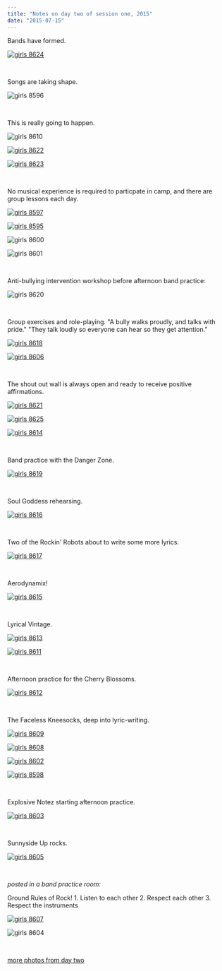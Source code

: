 ```yaml
---
title: "Notes on day two of session one, 2015"
date: "2015-07-15"
---
```


Bands have formed.

[![girls 8624](/uploads/blogpost/girls-8624.jpg)](http://girlsrockri.org/wp-content/uploads/2015/07/girls-8624.jpg)

 

Songs are taking shape.

![girls 8596](/uploads/blogpost/girls-8596.jpg)

 

This is really going to happen.

![girls 8610](/uploads/blogpost/girls-8610.jpg)

[![girls 8622](/uploads/blogpost/girls-8622.jpg)](http://girlsrockri.org/wp-content/uploads/2015/07/girls-8622.jpg)

[![girls 8623](/uploads/blogpost/girls-8623.jpg)](http://girlsrockri.org/wp-content/uploads/2015/07/girls-8623.jpg)

 

No musical experience is required to particpate in camp, and there are group lessons each day.

[![girls 8597](/uploads/blogpost/girls-8597.jpg)](http://girlsrockri.org/wp-content/uploads/2015/07/girls-8597.jpg)

[![girls 8595](/uploads/blogpost/girls-8595.jpg)](http://girlsrockri.org/wp-content/uploads/2015/07/girls-8595.jpg)

![girls 8600](/uploads/blogpost/girls-8600.jpg)

![girls 8601](/uploads/blogpost/girls-8601.jpg)

 

Anti-bullying intervention workshop before afternoon band practice:

![girls 8620](/uploads/blogpost/girls-8620.jpg)

 

Group exercises and role-playing. "A bully walks proudly, and talks with pride." "They talk loudly so everyone can hear so they get attention."

[![girls 8618](/uploads/blogpost/girls-8618.jpg)](http://girlsrockri.org/wp-content/uploads/2015/07/girls-8618.jpg)

[![girls 8606](/uploads/blogpost/girls-8606.jpg)](http://girlsrockri.org/wp-content/uploads/2015/07/girls-8618.jpg)

 

The shout out wall is always open and ready to receive positive affirmations.

[![girls 8621](/uploads/blogpost/girls-8621.jpg)](http://girlsrockri.org/wp-content/uploads/2015/07/girls-8618.jpg)

[![girls 8625](/uploads/blogpost/girls-8625.jpg)](http://girlsrockri.org/wp-content/uploads/2015/07/girls-8618.jpg)

[![girls 8614](/uploads/blogpost/girls-8614.jpg)](http://girlsrockri.org/wp-content/uploads/2015/07/girls-8619.jpg)

 

Band practice with the Danger Zone.

[![girls 8619](/uploads/blogpost/girls-8619.jpg)](http://girlsrockri.org/wp-content/uploads/2015/07/girls-8619.jpg)

 

Soul Goddess rehearsing.

[![girls 8616](/uploads/blogpost/girls-8616.jpg)](http://girlsrockri.org/wp-content/uploads/2015/07/girls-8616.jpg)

 

Two of the Rockin' Robots about to write some more lyrics.

[![girls 8617](/uploads/blogpost/girls-8617.jpg)](http://girlsrockri.org/wp-content/uploads/2015/07/girls-8617.jpg)

 

Aerodynamix!

[![girls 8615](/uploads/blogpost/girls-8615.jpg)](http://girlsrockri.org/wp-content/uploads/2015/07/girls-8615.jpg)

 

Lyrical Vintage.

[![girls 8613](/uploads/blogpost/girls-8613.jpg)](http://girlsrockri.org/wp-content/uploads/2015/07/girls-8613.jpg)

[![girls 8611](/uploads/blogpost/girls-8611.jpg)](http://girlsrockri.org/wp-content/uploads/2015/07/girls-8611.jpg)

 

Afternoon practice for the Cherry Blossoms.

[![girls 8612](/uploads/blogpost/girls-8612.jpg)](http://girlsrockri.org/wp-content/uploads/2015/07/girls-8612.jpg)

 

The Faceless Kneesocks, deep into lyric-writing.

[![girls 8609](/uploads/blogpost/girls-8609.jpg)](http://girlsrockri.org/wp-content/uploads/2015/07/girls-8609.jpg)

[![girls 8608](/uploads/blogpost/girls-8608.jpg)](http://girlsrockri.org/wp-content/uploads/2015/07/girls-8608.jpg)

[![girls 8602](/uploads/blogpost/girls-8602.jpg)](http://girlsrockri.org/wp-content/uploads/2015/07/girls-8602.jpg)

[![girls 8598](/uploads/blogpost/girls-8598.jpg)](http://girlsrockri.org/wp-content/uploads/2015/07/girls-8597.jpg)

 

Explosive Notez starting afternoon practice.

[![girls 8603](/uploads/blogpost/girls-8603.jpg)](http://girlsrockri.org/wp-content/uploads/2015/07/girls-8603.jpg)

 

Sunnyside Up rocks.

[![girls 8605](/uploads/blogpost/girls-8605.jpg)](http://girlsrockri.org/wp-content/uploads/2015/07/girls-8605.jpg)

 

_posted in a band practice room:_

Ground Rules of Rock! 1. Listen to each other 2. Respect each other 3. Respect the instruments

[![girls 8607](/uploads/blogpost/girls-8607.jpg)](http://girlsrockri.org/wp-content/uploads/2015/07/girls-8607.jpg)

![girls 8604](/uploads/blogpost/girls-8604.jpg)

 

[more photos from day two](https://www.flickr.com/photos/girlsrockri/sets/72157655897684675)
